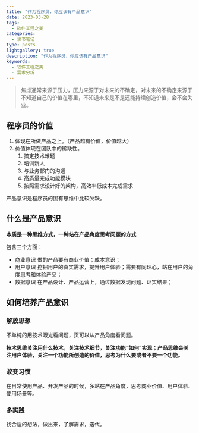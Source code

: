 ```yaml
---
title: "作为程序员，你应该有产品意识"
date: 2023-03-28
tags:
  - 软件工程之美
categories:
  - 读书笔记
type: posts
lightgallery: true
description: "作为程序员，你应该有产品意识"
keywords: 
  - 软件工程之美
  - 需求分析
---
```


> 焦虑通常来源于压力，压力来源于对未来的不确定，对未来的不确定来源于不知道自己的价值在哪里，不知道未来是不是还能持续创造价值，会不会失业。


## 程序员的价值

1. 体现在所做产品之上。（产品越有价值，价值越大）
2. 价值体现在团队中的稀缺性。
   1. 搞定技术难题
   2. 培训新人
   3. 与业务部门的沟通
   4. 高质量完成功能模块
   5. 按照需求设计好的架构，高效率低成本完成需求
  
产品意识是程序员的固有思维中比较欠缺。

## 什么是产品意识

**本质是一种思维方式，一种站在产品角度思考问题的方式**

包含三个方面：

- 商业意识 做的产品要有商业价值；成本意识；
- 用户意识 挖掘用户的真实需求，提升用户体验；需要有同理心，站在用户的角度思考和体验产品；
- 数据意识 在产品设计、产品运营上，通过数据发现问题、证实结果；

## 如何培养产品意识

### 解放思想

不单纯的用技术眼光看问题，页可以从产品角度看问题。

**技术思维关注用什么技术，关注技术细节，关注功能“如何”实现；产品思维会关注用户体验，关注一个功能所创造的价值，思考为什么要或者不要一个功能。**

### 改变习惯

在日常使用产品、开发产品的时候，多站在产品角度，思考商业价值、用户体验、使用场景等。

### 多实践

找合适的想法，做出来，了解需求，迭代。

